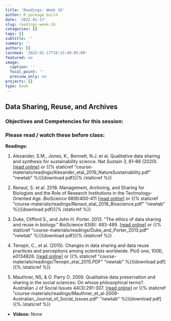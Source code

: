 ```yaml
---
title: 'Readings: Week 16'
author: R package build
date: '2022-01-17'
slug: readings-week-16
categories: []
tags: []
subtitle: ''
summary: ''
authors: []
lastmod: '2022-01-17T18:15:49-05:00'
featured: no
image:
  caption: ''
  focal_point: ''
  preview_only: no
projects: []
type: book
---
```



## Data Sharing, Reuse, and Archives
 
### Objectives and Competencies for this session:


  
### Please read / watch these before class:
        
**Readings:** 

1.  Alexander, S.M., Jones, K., Bennett, N.J. et al. Qualitative data sharing and synthesis for sustainability science. Nat Sustain 3, 81–88 (2020).  [[read online]](https://doi.org/10.1038/s41893-019-0434-8 ) or {{% staticref "course-materials/readings/Alexander_etal_2019_NatureSustainability.pdf" "newtab" %}}[download pdf]{{% /staticref %}}

2. Renaut, S. et al. 2018. Management, Archiving, and Sharing for Biologists and the Role of Research Institutions in the Technology-Oriented Age. *BioScience* 68(6)400–411  [[read online]](https://academic.oup.com/bioscience/article/68/6/400/4983937) or {{% staticref "course-materials/readings/Renaut_etal_2018_Bioscience.pdf" "newtab" %}}[download pdf]{{% /staticref %}}
  

2.  Duke, Clifford S., and John H. Porter. 2013. "The ethics of data sharing and reuse in biology." BioScience 63(6): 483-489. [[read online]](https://academic.oup.com/bioscience/article/63/6/483/226339) or {{% staticref "course-materials/readings/Duke_and_Porter_2013.pdf" "newtab" %}}[download pdf]{{% /staticref %}} 

3.  Tenopir, C., et al.  (2015). Changes in data sharing and data reuse practices and perceptions among scientists worldwide. PloS one, 10(8), e0134826.  [[read online]](https://journals.plos.org/plosone/article?id=10.1371/journal.pone.0134826) or {{% staticref "course-materials/readings/Tenopir_etal_2015.PDF" "newtab" %}}[download pdf]{{% /staticref %}}

4.  Mauthner, NS, & O. Parry O. 2009. Qualitative data preservation and sharing in the social sciences: On whose philosophical terms?. Australian J of Social Issues 44(3):291-307.  [[read online]](https://onlinelibrary.wiley.com/doi/abs/10.1002/j.1839-4655.2009.tb00147.x) or {{% staticref "course-materials/readings/Mauthner_et_al-2009-Australian_Journal_of_Social_Issues.pdf" "newtab" %}}[download pdf]{{% /staticref %}}


* **Videos:** None